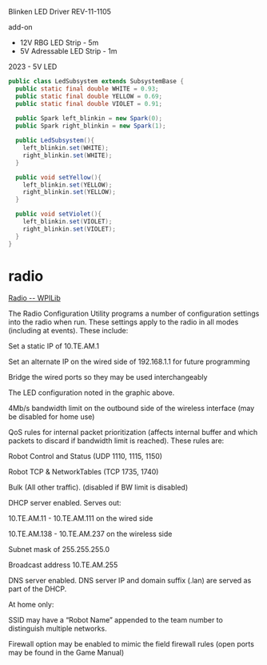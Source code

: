 Blinken LED Driver
REV-11-1105

add-on 
* 12V RBG LED Strip - 5m
* 5V Adressable LED Strip - 1m

2023 - 5V LED


```java
public class LedSubsystem extends SubsystemBase {
  public static final double WHITE = 0.93;
  public static final double YELLOW = 0.69;
  public static final double VIOLET = 0.91;
  
  public Spark left_blinkin = new Spark(0);
  public Spark right_blinkin = new Spark(1);

  public LedSubsystem(){
    left_blinkin.set(WHITE);
    right_blinkin.set(WHITE);
  }

  public void setYellow(){
    left_blinkin.set(YELLOW);
    right_blinkin.set(YELLOW);
  }

  public void setViolet(){
    left_blinkin.set(VIOLET);
    right_blinkin.set(VIOLET);
  }
}
```

# radio
[Radio -- WPILib](https://docs.wpilib.org/en/stable/docs/zero-to-robot/step-3/radio-programming.html)

The Radio Configuration Utility programs a number of configuration settings into the radio when run. These settings apply to the radio in all modes (including at events). These include:

Set a static IP of 10.TE.AM.1

Set an alternate IP on the wired side of 192.168.1.1 for future programming

Bridge the wired ports so they may be used interchangeably

The LED configuration noted in the graphic above.

4Mb/s bandwidth limit on the outbound side of the wireless interface (may be disabled for home use)

QoS rules for internal packet prioritization (affects internal buffer and which packets to discard if bandwidth limit is reached). These rules are:

Robot Control and Status (UDP 1110, 1115, 1150)

Robot TCP & NetworkTables (TCP 1735, 1740)

Bulk (All other traffic). (disabled if BW limit is disabled)

DHCP server enabled. Serves out:

10.TE.AM.11 - 10.TE.AM.111 on the wired side

10.TE.AM.138 - 10.TE.AM.237 on the wireless side

Subnet mask of 255.255.255.0

Broadcast address 10.TE.AM.255

DNS server enabled. DNS server IP and domain suffix (.lan) are served as part of the DHCP.

At home only:

SSID may have a “Robot Name” appended to the team number to distinguish multiple networks.

Firewall option may be enabled to mimic the field firewall rules (open ports may be found in the Game Manual)